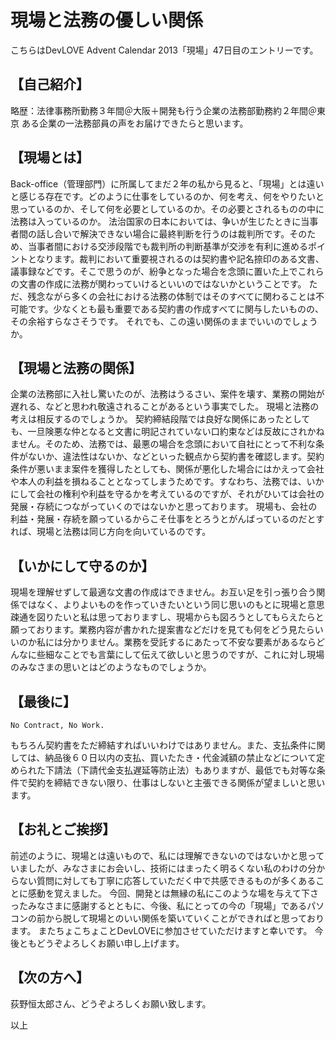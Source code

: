 現場と法務の優しい関係
=====

こちらはDevLOVE Advent Calendar 2013「現場」47日目のエントリーです。

【自己紹介】
-----
略歴：法律事務所勤務３年間＠大阪＋開発も行う企業の法務部勤務約２年間＠東京
ある企業の一法務部員の声をお届けできたらと思います。


【現場とは】
-----
Back-office（管理部門）に所属してまだ２年の私から見ると、「現場」とは遠いと感じる存在です。どのように仕事をしているのか、何を考え、何をやりたいと思っているのか、そして何を必要としているのか。その必要とされるものの中に法務は入っているのか。
法治国家の日本においては、争いが生じたときに当事者間の話し合いで解決できない場合に最終判断を行うのは裁判所です。そのため、当事者間における交渉段階でも裁判所の判断基準が交渉を有利に進めるポイントとなります。裁判において重要視されるのは契約書や記名捺印のある文書、議事録などです。そこで思うのが、紛争となった場合を念頭に置いた上でこれらの文書の作成に法務が関わっていけるといいのではないかということです。
ただ、残念ながら多くの会社における法務の体制ではそのすべてに関わることは不可能です。少なくとも最も重要である契約書の作成すべてに関与したいものの、その余裕すらなさそうです。
それでも、この遠い関係のままでいいのでしょうか。


【現場と法務の関係】
-----
企業の法務部に入社し驚いたのが、法務はうるさい、案件を壊す、業務の開始が遅れる、などと思われ敬遠されることがあるという事実でした。
現場と法務の考えは相反するのでしょうか。
契約締結段階では良好な関係にあったとしても、一旦険悪な仲となると文書に明記されていない口約束などは反故にされかねません。そのため、法務では、最悪の場合を念頭において自社にとって不利な条件がないか、違法性はないか、などといった観点から契約書を確認します。契約条件が悪いまま案件を獲得したとしても、関係が悪化した場合にはかえって会社や本人の利益を損ねることとなってしまうためです。すなわち、法務では、いかにして会社の権利や利益を守るかを考えているのですが、それがひいては会社の発展・存続につながっていくのではないかと思っております。
現場も、会社の利益・発展・存続を願っているからこそ仕事をとろうとがんばっているのだとすれば、現場と法務は同じ方向を向いているのです。

【いかにして守るのか】
-----
現場を理解せずして最適な文書の作成はできません。お互い足を引っ張り合う関係ではなく、よりよいものを作っていきたいという同じ思いのもとに現場と意思疎通を図りたいと私は思っておりますし、現場からも図ろうとしてもらえたらと願っております。業務内容が書かれた提案書などだけを見ても何をどう見たらいいのか私には分かりません。業務を受託するにあたって不安な要素があるならどんなに些細なことでも言葉にして伝えて欲しいと思うのですが、これに対し現場のみなさまの思いとはどのようなものでしょうか。

【最後に】
-----
```
No Contract, No Work.
```
もちろん契約書をただ締結すればいいわけではありません。また、支払条件に関しては、納品後６０日以内の支払、買いたたき・代金減額の禁止などについて定められた下請法（下請代金支払遅延等防止法）もありますが、最低でも対等な条件で契約を締結できない限り、仕事はしないと主張できる関係が望ましいと思います。

【お礼とご挨拶】
-----
前述のように、現場とは遠いもので、私には理解できないのではないかと思っていましたが、みなさまにお会いし、技術にはまったく明るくない私のわけの分からない質問に対しても丁寧に応答していただく中で共感できるものが多くあることに感動を覚えました。
今回、開発とは無縁の私にこのような場を与えて下さったみなさまに感謝するとともに、今後、私にとっての今の「現場」であるパソコンの前から脱して現場とのいい関係を築いていくことができればと思っております。
またちょこちょことDevLOVEに参加させていただけますと幸いです。
今後ともどうぞよろしくお願い申し上げます。

【次の方へ】
-----
荻野恒太郎さん、どうぞよろしくお願い致します。

以上
